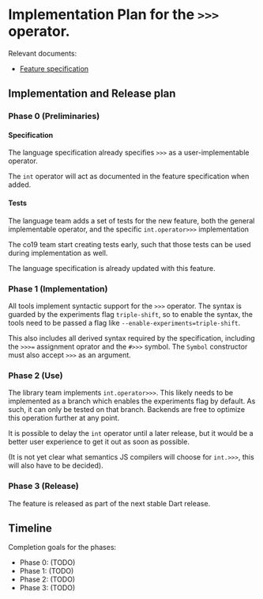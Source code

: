 # Implementation Plan for the `>>>` operator.

Relevant documents:
- [Feature specification](https://github.com/dart-lang/language/blob/master/accepted/2.14/triple-shift-operator/feature-specification.md)
## Implementation and Release plan

### Phase 0 (Preliminaries)

#### Specification

The language specification already specifies `>>>` as a user-implementable
operator.

The `int` operator will act as documented in the feature specification
when added.

#### Tests

The language team adds a set of tests for the new feature,
both the general implementable operator,
and the specific `int.operator>>>` implementation

The co19 team start creating tests early, such that those tests can be
used during implementation as well.

The language specification is already updated with this feature.

### Phase 1 (Implementation)

All tools implement syntactic support for the `>>>` operator.
The syntax is guarded by the experiments flag `triple-shift`,
so to enable the syntax, the tools need to be passed a flag
like `--enable-experiments=triple-shift`.

This also includes all derived syntax required by the specification, 
including the `>>>=` assignment oprator and the `#>>>` symbol.
The `Symbol` constructor must also accept `>>>` as an argument.

### Phase 2 (Use)

The library team implements `int.operator>>>`.
This likely needs to be implemented as a branch
which enables the experiments flag by default.
As such, it can only be tested on that branch.
Backends are free to optimize this operation further at any point.

It is possible to delay the `int` operator until a later release,
but it would be a better user experience to get it out as soon as possible.

(It is not yet clear what semantics JS compilers will choose for `int.>>>`,
this will also have to be decided).

### Phase 3 (Release)

The feature is released as part of the next stable Dart release.

## Timeline

Completion goals for the phases:
- Phase 0: (TODO)
- Phase 1: (TODO)
- Phase 2: (TODO)
- Phase 3: (TODO)
